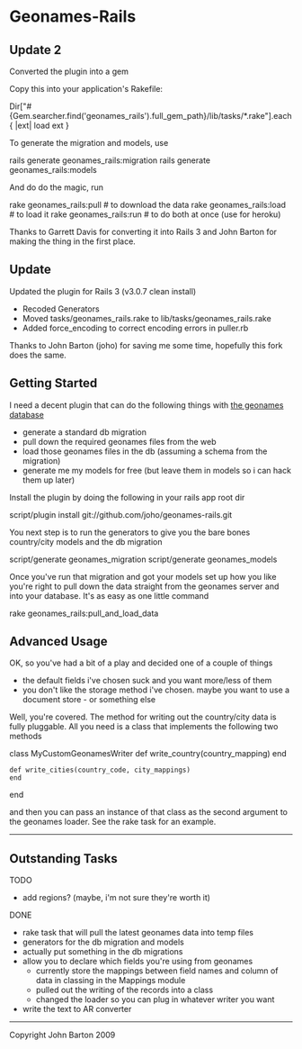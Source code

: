 Geonames-Rails
===
Update 2
---
Converted the plugin into a gem

Copy this into your application's Rakefile:

  Dir["#{Gem.searcher.find('geonames_rails').full_gem_path}/lib/tasks/*.rake"].each { |ext| load ext }
 
To generate the migration and models, use

  rails generate geonames_rails:migration
  rails generate geonames_rails:models

And do do the magic, run

  rake geonames_rails:pull  # to download the data
  rake geonames_rails:load  # to load it
  rake geonames_rails:run   # to do both at once (use for heroku)

Thanks to Garrett Davis for converting it into Rails 3 and John Barton for making the thing in the first place.


Update
---

Updated the plugin for Rails 3 (v3.0.7 clean install)

  * Recoded Generators
  * Moved tasks/geonames_rails.rake to lib/tasks/geonames_rails.rake
  * Added force_encoding to correct encoding errors in puller.rb

Thanks to John Barton (joho) for saving me some time, hopefully this fork does the same.


Getting Started
---

I need a decent plugin that can do the following things with [the geonames database](http://www.geonames.org/)

  * generate a standard db migration
  * pull down the required geonames files from the web
  * load those geonames files in the db (assuming a schema from the migration)
  * generate me my models for free (but leave them in models so i can hack them up later)

Install the plugin by doing the following in your rails app root dir

  script/plugin install git://github.com/joho/geonames-rails.git

You next step is to run the generators to give you the bare bones country/city models and the db migration

  script/generate geonames_migration
  script/generate geonames_models

Once you've run that migration and got your models set up how you like you're right to pull down the data straight from the geonames server and into your database. It's as easy as one little command

  rake geonames_rails:pull_and_load_data

Advanced Usage
---

OK, so you've had a bit of a play and decided one of a couple of things

  * the default fields i've chosen suck and you want more/less of them
  * you don't like the storage method i've chosen. maybe you want to use a document store - or something else

Well, you're covered. The method for writing out the country/city data is fully pluggable. All you need is a class that implements the following two methods

  class MyCustomGeonamesWriter
    def write_country(country_mapping)
    end
  
    def write_cities(country_code, city_mappings)
    end
  end

and then you can pass an instance of that class as the second argument to the geonames loader. See the rake task for an example.

---

Outstanding Tasks
---

TODO

  * add regions? (maybe, i'm not sure they're worth it)

DONE

  * rake task that will pull the latest geonames data into temp files
  * generators for the db migration and models
  * actually put something in the db migrations
  * allow you to declare which fields you're using from geonames
    - currently store the mappings between field names and column of data in classing in the Mappings module
    - pulled out the writing of the records into a class
    - changed the loader so you can plug in whatever writer you want 
  * write the text to AR converter

---

Copyright John Barton 2009